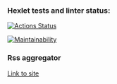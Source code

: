 ### Hexlet tests and linter status:
[![Actions Status](https://github.com/Asma-pixel/frontend-project-11/workflows/hexlet-check/badge.svg)](https://github.com/Asma-pixel/frontend-project-11/actions)

[![Maintainability](https://api.codeclimate.com/v1/badges/830ad505b7adbfcd4bc6/maintainability)](https://codeclimate.com/github/Asma-pixel/frontend-project-11/maintainability)


### Rss aggregator

[Link to site](https://frontend-project-11-seven.vercel.app/)
